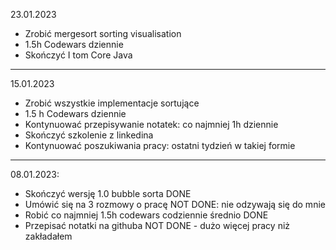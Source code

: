 23.01.2023
- Zrobić mergesort sorting visualisation
- 1.5h Codewars dziennie
- Skończyć I tom Core Java
----
15.01.2023
- Zrobić wszystkie implementacje sortujące
- 1.5 h Codewars dziennie
- Kontynuować przepisywanie notatek: co najmniej 1h dziennie
- Skończyć szkolenie z linkedina
- Kontynuować poszukiwania pracy: ostatni tydzień w takiej formie
----
08.01.2023: 
- Skończyć wersję 1.0 bubble sorta DONE
- Umówić się na 3 rozmowy o pracę NOT DONE: nie odzywają się do mnie
- Robić co najmniej 1.5h codewars codziennie średnio DONE
- Przepisać notatki na githuba NOT DONE - dużo więcej pracy niż zakładałem